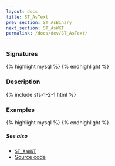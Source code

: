 ```yaml
---
layout: docs
title: ST_AsText
prev_section: ST_AsBinary
next_section: ST_AsWKT
permalink: /docs/dev/ST_AsText/
---
```


### Signatures

{% highlight mysql %}
{% endhighlight %}

### Description



{% include sfs-1-2-1.html %}

### Examples

{% highlight mysql %}
{% endhighlight %}

##### See also

* [`ST_AsWKT`](../ST_AsWKT)
* [Source code](https://github.com/irstv/H2GIS/blob/master/h2spatial/src/main/java/org/h2gis/h2spatial/internal/function/spatial/convert/ST_AsText.java)
